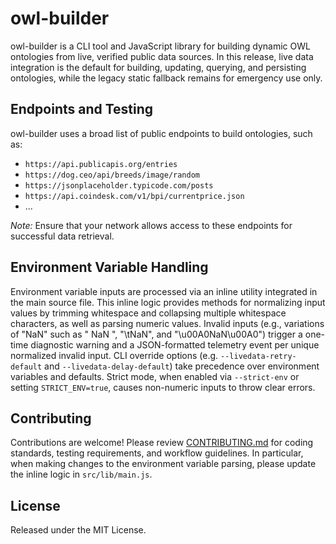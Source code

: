 # owl-builder

owl-builder is a CLI tool and JavaScript library for building dynamic OWL ontologies from live, verified public data sources. In this release, live data integration is the default for building, updating, querying, and persisting ontologies, while the legacy static fallback remains for emergency use only.

## Endpoints and Testing

owl-builder uses a broad list of public endpoints to build ontologies, such as:

- `https://api.publicapis.org/entries`
- `https://dog.ceo/api/breeds/image/random`
- `https://jsonplaceholder.typicode.com/posts`
- `https://api.coindesk.com/v1/bpi/currentprice.json`
- ...

_Note:_ Ensure that your network allows access to these endpoints for successful data retrieval.

## Environment Variable Handling

Environment variable inputs are processed via an inline utility integrated in the main source file. This inline logic provides methods for normalizing input values by trimming whitespace and collapsing multiple whitespace characters, as well as parsing numeric values. Invalid inputs (e.g., variations of "NaN" such as " NaN ", "\tNaN", and "\u00A0NaN\u00A0") trigger a one-time diagnostic warning and a JSON-formatted telemetry event per unique normalized invalid input. CLI override options (e.g. `--livedata-retry-default` and `--livedata-delay-default`) take precedence over environment variables and defaults. Strict mode, when enabled via `--strict-env` or setting `STRICT_ENV=true`, causes non-numeric inputs to throw clear errors.

## Contributing

Contributions are welcome! Please review [CONTRIBUTING.md](CONTRIBUTING.md) for coding standards, testing requirements, and workflow guidelines. In particular, when making changes to the environment variable parsing, please update the inline logic in `src/lib/main.js`.

## License

Released under the MIT License.
